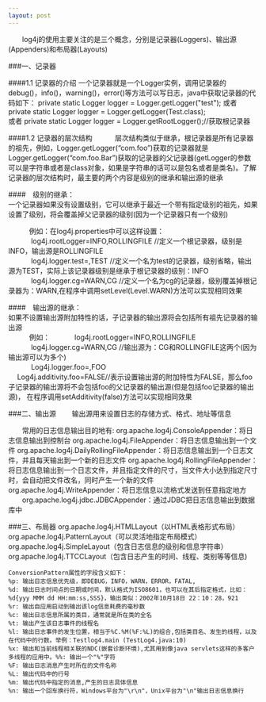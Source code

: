 ```yaml
---
layout: post
---
```

　　log4j的使用主要关注的是三个概念，分别是记录器(Loggers)、输出源(Appenders)和布局器(Layouts)

###一、记录器

####1.1 记录器的介绍
一个记录器就是一个Logger实例，调用记录器的debug()，info()，warning()，error()等方法可以写日志，java中获取记录器的代码如下：
      private static Logger logger = Logger.getLogger("test");
或者  private static Logger logger = Logger.getLogger(Test.class);
<br/>
或者  private static Logger logger = Logger.getRootLogger();//获取根记录器
<br/>

####1.2 记录器的层次结构
　　　层次结构类似于继承，根记录器是所有记录器的祖先，例如，Logger.getLogger(“com.foo”)获取的记录器就是Logger.getLogger(“com.foo.Bar”)获取的记录器的父记录器(getLogger的参数可以是字符串或者是class对象，如果是字符串的话可以是包名或者是类名)。了解记录器的层次结构时，最主要的两个内容是级别的继承和输出源的继承

####　级别的继承：<br/>
      一个记录器如果没有设置级别，它可以继承于最近一个带有指定级别的祖先，如果设置了级别，将会覆盖掉父记录器的级别(因为一个记录器只有一个级别)

　　　例如：在log4j.properties中可以这样设置：<br/>
　　　 log4j.rootLogger=INFO,ROLLINGFILE //定义一个根记录器，级别是INFO，输出源是ROLLINGFILE <br/>
　　　 log4j.logger.test=,TEST //定义一个名为test的记录器，级别省略，输出源为TEST，实际上该记录器级别是继承于根记录器的级别：INFO <br/>
　　　 log4j.logger.cg=WARN,CG //定义一个名为cg的记录器，级别覆盖掉根记录器为：WARN,在程序中调用setLevel(Level.WARN)方法可以实现相同效果 <br/>

####　输出源的继承：<br/>
      如果不设置输出源附加特性的话，子记录器的输出源将会包括所有祖先记录器的输出源 <br/>
　　　例如：
　　　 log4j.rootLogger=INFO,ROLLINGFILE <br/>
　　　 log4j.logger.cg=WARN,CG //输出源为：CG和ROLLINGFILE这两个(因为输出源可以为多个) <br/>
　　　 Log4j.logger.foo=,FOO <br/>
　     Log4j.additivity.foo=FALSE//表示设置输出源的附加特性为FALSE，那么foo子记录器的输出源将不会包括foo的父记录器的输出源(但是包括foo记录器的输出源)，
       在程序调用setAdditivity(false)方法可以实现相同效果
	   
###二、输出源
  　　输出源用来设置日志的存储方式、格式、地址等信息
  
　　常用的日志信息输出目的地有:
    org.apache.log4j.ConsoleAppender：将日志信息输出到控制台
    org.apache.log4j.FileAppender：将日志信息输出到一个文件
    org.apache.log4j.DailyRollingFileAppender：将日志信息输出到一个日志文件，并且每天输出到一个新的日志文件
    org.apache.log4j.RollingFileAppender：将日志信息输出到一个日志文件，并且指定文件的尺寸，当文件大小达到指定尺寸时，会自动把文件改名，同时产生一个新的文件
    org.apache.log4j.WriteAppender：将日志信息以流格式发送到任意指定地方
　　org.apache.log4j.jdbc.JDBCAppender：通过JDBC把日志信息输出到数据库中


###三、布局器
    org.apache.log4j.HTMLLayout（以HTML表格形式布局）
	org.apache.log4j.PatternLayout（可以灵活地指定布局模式）
	org.apache.log4j.SimpleLayout（包含日志信息的级别和信息字符串）
	org.apache.log4j.TTCCLayout（包含日志产生的时间、线程、类别等等信息)
	
	ConversionPattern属性的字段含义如下：
	%p: 输出日志信息优先级，即DEBUG，INFO，WARN，ERROR，FATAL,
	%d: 输出日志时间点的日期或时间，默认格式为ISO8601，也可以在其后指定格式，比如：
	%d{yyy MMM dd HH:mm:ss,SSS}，输出类似：2002年10月18日 22：10：28，921
	%r: 输出自应用启动到输出该log信息耗费的毫秒数
	%c: 输出日志信息所属的类目，通常就是所在类的全名
	%t: 输出产生该日志事件的线程名
	%l: 输出日志事件的发生位置，相当于%C.%M(%F:%L)的组合,包括类目名、发生的线程，以及在代码中的行数。举例：Testlog4.main (TestLog4.java:10)
	%x: 输出和当前线程相关联的NDC(嵌套诊断环境),尤其用到像java servlets这样的多客户多线程的应用中。%%: 输出一个"%"字符
	%F: 输出日志消息产生时所在的文件名称
	%L: 输出代码中的行号
	%m: 输出代码中指定的消息,产生的日志具体信息
	%n: 输出一个回车换行符，Windows平台为"\r\n"，Unix平台为"\n"输出日志信息换行